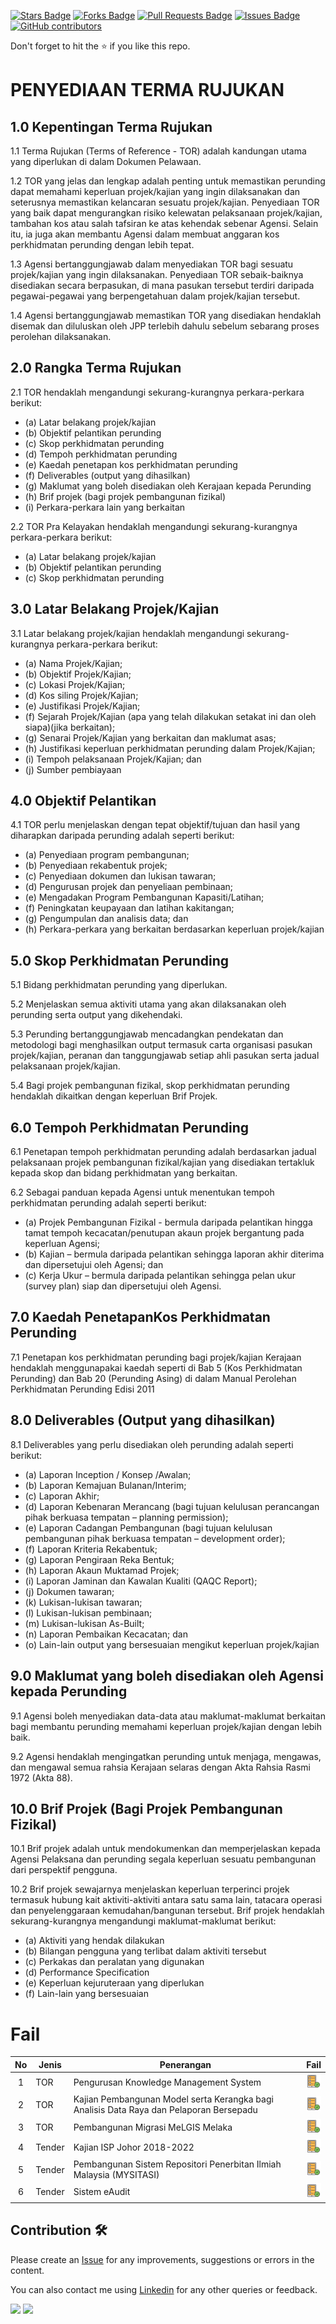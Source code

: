 <a href="https://github.com/drshahizan/myTOR/stargazers"><img src="https://img.shields.io/github/stars/drshahizan/myTOR" alt="Stars Badge"/></a>
<a href="https://github.com/drshahizan/myTOR/network/members"><img src="https://img.shields.io/github/forks/drshahizan/myTOR" alt="Forks Badge"/></a>
<a href="https://github.com/drshahizan/myTOR/pulls"><img src="https://img.shields.io/github/issues-pr/drshahizan/myTOR" alt="Pull Requests Badge"/></a>
<a href="https://github.com/drshahizan/myTOR"><img src="https://img.shields.io/github/issues/drshahizan/myTOR" alt="Issues Badge"/></a>
<a href="https://github.com/drshahizan/myTOR/graphs/contributors"><img alt="GitHub contributors" src="https://img.shields.io/github/contributors/drshahizan/myTOR?color=2b9348"></a>

Don't forget to hit the :star: if you like this repo.

# PENYEDIAAN TERMA RUJUKAN

## 1.0 Kepentingan Terma Rujukan

1.1 Terma Rujukan (Terms of Reference - TOR) adalah kandungan utama yang diperlukan di dalam Dokumen Pelawaan.

1.2 TOR yang jelas dan lengkap adalah penting untuk memastikan perunding dapat memahami keperluan projek/kajian yang ingin dilaksanakan dan seterusnya memastikan kelancaran sesuatu projek/kajian. Penyediaan TOR yang baik dapat mengurangkan risiko kelewatan pelaksanaan projek/kajian, tambahan kos atau salah tafsiran ke atas kehendak sebenar Agensi. Selain itu, ia juga akan membantu Agensi dalam membuat anggaran kos perkhidmatan perunding dengan lebih tepat.

1.3 Agensi bertanggungjawab dalam menyediakan TOR bagi sesuatu projek/kajian yang ingin dilaksanakan. Penyediaan TOR sebaik-baiknya disediakan secara berpasukan, di mana pasukan tersebut terdiri daripada pegawai-pegawai yang berpengetahuan dalam projek/kajian tersebut.

1.4 Agensi bertanggungjawab memastikan TOR yang disediakan hendaklah disemak dan diluluskan oleh JPP terlebih dahulu sebelum sebarang proses perolehan dilaksanakan.

## 2.0 Rangka Terma Rujukan

2.1 TOR hendaklah mengandungi sekurang-kurangnya perkara-perkara berikut:
- (a) Latar belakang projek/kajian
- (b) Objektif pelantikan perunding
- (c) Skop perkhidmatan perunding
- (d) Tempoh perkhidmatan perunding
- (e) Kaedah penetapan kos perkhidmatan perunding
- (f) Deliverables (output yang dihasilkan)
- (g) Maklumat yang boleh disediakan oleh Kerajaan kepada Perunding
- (h) Brif projek (bagi projek pembangunan fizikal)
- (i) Perkara-perkara lain yang berkaitan

2.2 TOR Pra Kelayakan hendaklah mengandungi sekurang-kurangnya perkara-perkara berikut:
- (a) Latar belakang projek/kajian
- (b) Objektif pelantikan perunding
- (c) Skop perkhidmatan perunding

## 3.0 Latar Belakang Projek/Kajian

3.1 Latar belakang projek/kajian hendaklah mengandungi sekurang-kurangnya perkara-perkara berikut:
- (a) Nama Projek/Kajian;
- (b) Objektif Projek/Kajian;
- (c) Lokasi Projek/Kajian;
- (d) Kos siling Projek/Kajian;
- (e) Justifikasi Projek/Kajian;
- (f) Sejarah Projek/Kajian (apa yang telah dilakukan setakat ini dan oleh siapa)(jika berkaitan);
- (g) Senarai Projek/Kajian yang berkaitan dan maklumat asas;
- (h) Justifikasi keperluan perkhidmatan perunding dalam Projek/Kajian;
- (i) Tempoh pelaksanaan Projek/Kajian; dan
- (j) Sumber pembiayaan

## 4.0 Objektif Pelantikan

4.1 TOR perlu menjelaskan dengan tepat objektif/tujuan dan hasil yang diharapkan daripada perunding adalah seperti berikut:
- (a) Penyediaan program pembangunan;
- (b) Penyediaan rekabentuk projek;
- (c) Penyediaan dokumen dan lukisan tawaran;
- (d) Pengurusan projek dan penyeliaan pembinaan;
- (e) Mengadakan Program Pembangunan Kapasiti/Latihan;
- (f) Peningkatan keupayaan dan latihan kakitangan;
- (g) Pengumpulan dan analisis data; dan
- (h) Perkara-perkara yang berkaitan berdasarkan keperluan projek/kajian

## 5.0 Skop Perkhidmatan Perunding

5.1 Bidang perkhidmatan perunding yang diperlukan.

5.2 Menjelaskan semua aktiviti utama yang akan dilaksanakan oleh perunding serta output yang dikehendaki.

5.3 Perunding bertanggungjawab mencadangkan pendekatan dan metodologi bagi menghasilkan output termasuk carta organisasi pasukan projek/kajian, peranan dan tanggungjawab setiap ahli pasukan serta jadual pelaksanaan projek/kajian.

5.4 Bagi projek pembangunan fizikal, skop perkhidmatan perunding hendaklah dikaitkan dengan keperluan Brif Projek.

## 6.0 Tempoh Perkhidmatan Perunding

6.1 Penetapan tempoh perkhidmatan perunding adalah berdasarkan jadual pelaksanaan projek pembangunan fizikal/kajian yang disediakan tertakluk kepada skop dan bidang perkhidmatan yang berkaitan.

6.2 Sebagai panduan kepada Agensi untuk menentukan tempoh perkhidmatan perunding adalah seperti berikut:
- (a) Projek Pembangunan Fizikal - bermula daripada pelantikan hingga tamat tempoh kecacatan/penutupan akaun projek bergantung pada keperluan Agensi;
- (b) Kajian – bermula daripada pelantikan sehingga laporan akhir diterima dan dipersetujui oleh Agensi; dan
- (c) Kerja Ukur – bermula daripada pelantikan sehingga pelan ukur (survey plan) siap dan dipersetujui oleh Agensi.

## 7.0 Kaedah PenetapanKos Perkhidmatan Perunding

7.1 Penetapan kos perkhidmatan perunding bagi projek/kajian Kerajaan hendaklah menggunapakai kaedah seperti di Bab 5 (Kos Perkhidmatan Perunding) dan Bab 20 (Perunding Asing) di dalam Manual Perolehan Perkhidmatan Perunding Edisi 2011

## 8.0 Deliverables (Output yang dihasilkan)

8.1 Deliverables yang perlu disediakan oleh perunding adalah seperti berikut:
- (a) Laporan Inception / Konsep /Awalan;
- (b) Laporan Kemajuan Bulanan/Interim;
- (c) Laporan Akhir;
- (d) Laporan Kebenaran Merancang (bagi tujuan kelulusan perancangan pihak berkuasa tempatan – planning permission);
- (e) Laporan Cadangan Pembangunan (bagi tujuan kelulusan pembangunan pihak berkuasa tempatan – development order);
- (f) Laporan Kriteria Rekabentuk;
- (g) Laporan Pengiraan Reka Bentuk;
- (h) Laporan Akaun Muktamad Projek;
- (i) Laporan Jaminan dan Kawalan Kualiti (QAQC Report);
- (j) Dokumen tawaran;
- (k) Lukisan-lukisan tawaran;
- (l) Lukisan-lukisan pembinaan;
- (m) Lukisan-lukisan As-Built;
- (n) Laporan Pembaikan Kecacatan; dan
- (o) Lain-lain output yang bersesuaian mengikut keperluan projek/kajian

## 9.0 Maklumat yang boleh disediakan oleh Agensi kepada Perunding

9.1 Agensi boleh menyediakan data-data atau maklumat-maklumat berkaitan bagi membantu perunding memahami keperluan projek/kajian dengan lebih baik.

9.2 Agensi hendaklah mengingatkan perunding untuk menjaga, mengawas, dan mengawal semua rahsia Kerajaan selaras dengan Akta Rahsia Rasmi 1972 (Akta 88).

## 10.0 Brif Projek (Bagi Projek Pembangunan Fizikal)

10.1 Brif projek adalah untuk mendokumenkan dan memperjelaskan kepada Agensi Pelaksana dan perunding segala keperluan sesuatu pembangunan dari perspektif pengguna.

10.2 Brif projek sewajarnya menjelaskan keperluan terperinci projek termasuk hubung kait aktiviti-aktiviti antara satu sama lain, tatacara operasi dan penyelenggaraan kemudahan/bangunan tersebut. Brif projek hendaklah sekurang-kurangnya mengandungi maklumat-maklumat berikut:
- (a) Aktiviti yang hendak dilakukan
- (b) Bilangan pengguna yang terlibat dalam aktiviti tersebut
- (c) Perkakas dan peralatan yang digunakan
- (d) Performance Specification
- (e) Keperluan kejuruteraan yang diperlukan
- (f) Lain-lain yang bersesuaian

# Fail

| No | Jenis |Penerangan |  Fail |
| :-----: | ------ | ------ | :-----: | 
| 1 | TOR | Pengurusan Knowledge Management System | <a href="./download/tor_kms.pdf" ><img src="./images/task.png" width="24px" height="24px" ></a> | 
| 2 | TOR | Kajian Pembangunan Model serta Kerangka bagi Analisis Data Raya dan Pelaporan Bersepadu | <a href="./download/TOR_janm.pdf" ><img src="./images/task.png" width="24px" height="24px" ></a> | 
| 3 | TOR | Pembangunan Migrasi MeLGIS Melaka| <a href="./download/TOR_SMG-Melaka.pdf" ><img src="./images/task.png" width="24px" height="24px" ></a> | 
| 4 | Tender | Kajian ISP Johor 2018-2022 | <a href="./download/ISP.pdf" ><img src="./images/task.png" width="24px" height="24px" ></a> | 
| 5 | Tender | Pembangunan Sistem Repositori Penerbitan Ilmiah Malaysia (MYSITASI) | <a href="./download/MySitasi.pdf" ><img src="./images/task.png" width="24px" height="24px" ></a> | 
| 6 | Tender | Sistem eAudit | <a href="./download/eAudit.xlsx" ><img src="./images/task.png" width="24px" height="24px" ></a> | 

## Contribution 🛠️
Please create an [Issue](https://github.com/drshahizan/myTOR/issues) for any improvements, suggestions or errors in the content.

You can also contact me using [Linkedin](https://www.linkedin.com/in/drshahizan/) for any other queries or feedback.

![](https://komarev.com/ghpvc/?username=drshahizan&label=Views&color=0e75b6&style=flat)
![](https://hit.yhype.me/github/profile?user_id=81284918)
